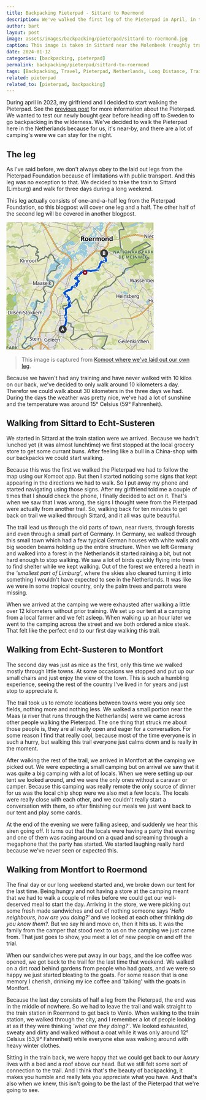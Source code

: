 ```yaml
---
title: Backpacking Pieterpad - Sittard to Roermond
description: We've walked the first leg of the Pieterpad in April, in the Netherlands around this time of the year there's still a reasonable chance that it might freeze at night.
author: bart
layout: post
image: assets/images/backpacking/pieterpad/sittard-to-roermond.jpg
caption: This image is taken in Sittard near the Molenbeek (roughly translated, millstream)
date: 2024-01-12
categories: [backpacking, pieterpad]
permalink: backpacking/pieterpad/sittard-to-roermond
tags: [Backpacking, Travel, Pieterpad, Netherlands, Long Distance, Trail]
related: pieterpad
related_to: [pieterpad, backpacking]
---
```


During april in 2023, my girlfriend and I decided to start walking the Pieterpad. See the [previous post](./2023-07-07-introduction.md) for more information about the Pieterpad. We wanted to test our newly bought gear before heading off to Sweden to go backpacking in the wilderness. We've decided to walk the Pieterpad here in the Netherlands because for us, it's near-by, and there are a lot of camping's were we can stay for the night.

## The leg

As I've said before, we don't always obey to the laid out legs from the Pieterpad Foundation because of limitations with public transport. And this leg was no exception to that. We decided to take the train to Sittard (Limburg) and walk for three days during a long weekend.

This leg actually consists of one-and-a-half leg from the Pieterpad Foundation, so this blogpost will cover one leg and a half. The other half of the second leg will be covered in another blogpost.

![The leg we've created for walking from Sittard to Roermond](/assets/images/backpacking/pieterpad/leg-sittard-roermond.png)
> This image is captured from [Komoot where we've laid out our own leg](https://www.komoot.com/nl-nl/tour/1072268722).

Because we haven't had any training and have never walked with 10 kilos on our back, we've decided to only walk around 10 kilometers a day. Therefor we could walk about 30 kilometers in the three days we had. During the days the weather was pretty nice, we've had a lot of sunshine and the temperature was around 15&deg; Celsius (59&deg; Fahrenheit).

## Walking from Sittard to Echt-Susteren

We started in Sittard at the train station were we arrived. Because we hadn't lunched yet (it was almost lunchtime) we first stopped at the local grocery store to get some currant buns. After feeling like a bull in a China-shop with our backpacks we could start walking.

Because this was the first we walked the Pieterpad we had to follow the map using our Komoot app. But then I started noticing some signs that kept appearing in the directions we had to walk. So I put away my phone and started navigating using those signs. After my girlfriend told me a couple of times that I should check the phone, I finally decided to act on it. That's when we saw that I was wrong, the signs I thought were from the Pieterpad were actually from another trail. So, walking back for ten minutes to get back on trail we walked through Sittard, and it all was quite beautiful.

The trail lead us through the old parts of town, near rivers, through forests and even through a small part of Germany. In Germany, we walked through this small town which had a few typical German houses with white walls and big wooden beams holding up the entire structure. When we left Germany and walked into a forest in the Netherlands it started raining a bit, but not hard enough to stop walking. We saw a lot of birds quickly flying into trees to find shelter while we kept walking. Out of the forest we entered a heath in the _'smallest part of Limburg'_, where the skies also cleared turning it into something I wouldn't have expected to see in the Netherlands. It was like we were in some tropical country, only the palm trees and parrots were missing.

When we arrived at the camping we were exhausted after walking a little over 12 kilometers without prior training. We set up our tent at a camping from a local farmer and we felt asleep. When walking up an hour later we went to the camping across the street and we both ordered a nice steak. That felt like the perfect end to our first day walking this trail.

## Walking from Echt-Susteren to Montfort

The second day was just as nice as the first, only this time we walked mostly through little towns. At some occasions we stopped and put up our small chairs and just enjoy the view of the town. This is such a humbling experience, seeing the rest of the country I've lived in for years and just stop to appreciate it.

The trail took us to remote locations between towns were you only see fields, nothing more and nothing less. We walked a small portion near the Maas (a river that runs through the Netherlands) were we came across other people walking the Pieterpad. The one thing that struck me about those people is, they are all really open and eager for a conversation. For some reason I find that really cool, because most of the time everyone is in such a hurry, but walking this trail everyone just calms down and is really in the moment.

After walking the rest of the trail, we arrived in Montfort at the camping we picked out. We were expecting a small camping but on arrival we saw that it was quite a big camping with a lot of locals. When we were setting up our tent we looked around, and we were the only ones without a caravan or camper. Because this camping was really remote the only source of dinner for us was the local chip shop were we also met a few locals. The locals were really close with each other, and we couldn't really start a conversation with them, so after finishing our meals we just went back to our tent and play some cards.

At the end of the evening we were falling asleep, and suddenly we hear this siren going off. It turns out that the locals were having a party that evening and one of them was racing around on a quad and screaming through a megaphone that the party has started. We started laughing really hard because we've never seen or expected this.

## Walking from Montfort to Roermond

The final day or our long weekend started and, we broke down our tent for the last time. Being hungry and not having a store at the camping meant that we had to walk a couple of miles before we could get our well-deserved meal to start the day. Arriving in the store, we were picking out some fresh made sandwiches and out of nothing someone says _'Hello neighbours, how are you doing?'_ and we looked at each other thinking _do you know them?_. But we say hi and move on, then it hits us. It was the family from the camper that stood next to us on the camping we just came from. That just goes to show, you meet a lot of new people on and off the trial.

When our sandwiches were put away in our bags, and the ice coffee was opened, we got back to the trail for the last time that weekend. We walked on a dirt road behind gardens from people who had goats, and we were so happy we just started bleating to the goats. For some reason that is one memory I cherish, drinking my ice coffee and 'talking' with the goats in Montfort.

Because the last day consists of half a leg from the Pieterpad, the end was in the middle of nowhere. So we had to leave the trail and walk straight to the train station in Roermond to get back to Venlo. When walking to the train station, we walked through the city, and I remember a lot of people looking at as if they were thinking _'what are they doing?'_. We looked exhausted, sweaty and dirty and walked without a coat while it was only around 12&deg; Celsius (53,9&deg; Fahrenheit) while everyone else was walking around with heavy winter clothes.

Sitting in the train back, we were happy that we could get back to our _luxury_ lives with a bed and a roof above our head. But we still felt some sort of connection to the trail. And I think that's the beauty of backpacking, it makes you humble and really lets you appreciate what you have. And that's also when we knew, this isn't going to be the last of the Pieterpad that we're going to see.